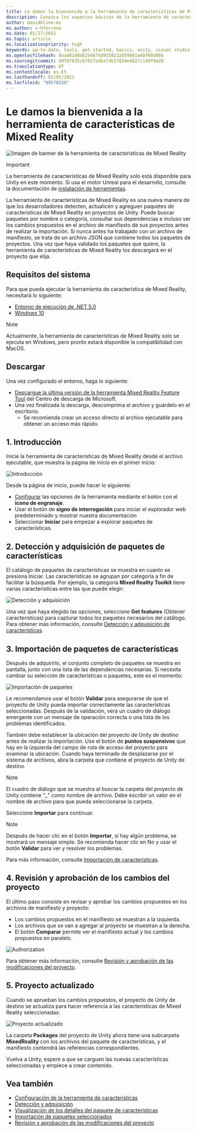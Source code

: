 ```yaml
---
title: Le damos la bienvenida a la herramienta de características de Mixed Reality
description: Conozca los aspectos básicos de la herramienta de características de MR para el desarrollo de HoloLens y VR.
author: davidkline-ms
ms.author: v-hferrone
ms.date: 01/27/2021
ms.topic: article
ms.localizationpriority: high
keywords: up-to-date, tools, get started, basics, unity, visual studio, toolkit, mixed reality headset, windows mixed reality headset, virtual reality headset, installation, Windows, HoloLens, emulator, unreal, openxr
ms.openlocfilehash: 0aad81ddd625467dd9159232d590b1a4bf68d06b
ms.sourcegitcommit: d9f87635c87627adba7db37834e4627c149f9a28
ms.translationtype: HT
ms.contentlocale: es-ES
ms.lasthandoff: 02/05/2021
ms.locfileid: "99570258"
---
```

# <a name="welcome-to-the-mixed-reality-feature-tool"></a>Le damos la bienvenida a la herramienta de características de Mixed Reality

![Imagen de banner de la herramienta de características de Mixed Reality](images/feature-tool-banner.png)

> [!IMPORTANT]
> La herramienta de características de Mixed Reality solo está disponible para Unity en este momento. Si usa el motor Unreal para el desarrollo, consulte la documentación de [instalación de herramientas](../install-the-tools.md).

La herramienta de características de Mixed Reality es una nueva manera de que los desarrolladores detecten, actualicen y agreguen paquetes de características de Mixed Reality en proyectos de Unity. Puede buscar paquetes por nombre o categoría, consultar sus dependencias e incluso ver los cambios propuestos en el archivo de manifiesto de sus proyectos antes de realizar la importación. Si nunca antes ha trabajado con un archivo de manifiesto, se trata de un archivo JSON que contiene todos los paquetes de proyectos. Una vez que haya validado los paquetes que quiere, la herramienta de características de Mixed Reality los descargará en el proyecto que elija.

## <a name="system-requirements"></a>Requisitos del sistema

Para que pueda ejecutar la herramienta de característica de Mixed Reality, necesitará lo siguiente:

* [Entorno de ejecución de .NET 5.0](https://dotnet.microsoft.com/download/dotnet/5.0)
* [Windows 10](https://www.microsoft.com/software-download/windows10ISO)

> [!NOTE]
> Actualmente, la herramienta de características de Mixed Reality solo se ejecuta en Windows, pero pronto estará disponible la compatibilidad con MacOS.

## <a name="download"></a>Descargar 

Una vez configurado el entorno, haga lo siguiente:

* [Descargue la última versión de la herramienta Mixed Reality Feature Tool](https://aka.ms/MRFeatureTool) del Centro de descarga de Microsoft.
* Una vez finalizada la descarga, descomprima el archivo y guárdelo en el escritorio.
    * Se recomienda crear un acceso directo al archivo ejecutable para obtener un acceso más rápido.

## <a name="1-getting-started"></a>1. Introducción

Inicie la herramienta de características de Mixed Reality desde el archivo ejecutable, que muestra la página de inicio en el primer inicio:

![Introducción](images/FeatureToolStart.png)

Desde la página de inicio, puede hacer lo siguiente:

* [Configurar](configuring-feature-tool.md) las opciones de la herramienta mediante el botón con el **icono de engranaje**.
* Usar el botón de **signo de interrogación** para iniciar el explorador web predeterminado y mostrar nuestra documentación
* Seleccionar **Iniciar** para empezar a explorar paquetes de características.

## <a name="2-discovering-and-acquiring-feature-packages"></a>2. Detección y adquisición de paquetes de características

El catálogo de paquetes de características se muestra en cuanto se presiona Iniciar. Las características se agrupan por categoría a fin de facilitar la búsqueda. Por ejemplo, la categoría **Mixed Reality Toolkit** tiene varias características entre las que puede elegir:

![Detección y adquisición](images/FeatureToolDiscovery.png)

Una vez que haya elegido las opciones, seleccione **Get features** (Obtener características) para capturar todos los paquetes necesarios del catálogo. Para obtener más información, consulte [Detección y adquisición de características](discovering-features.md).

## <a name="3-importing-feature-packages"></a>3. Importación de paquetes de características

Después de adquirirlo, el conjunto completo de paquetes se muestra en pantalla, junto con una lista de las dependencias necesarias. Si necesita cambiar su selección de características o paquetes, este es el momento:

![Importación de paquetes](images/FeatureToolImport.png)

Le recomendamos usar el botón **Validar** para asegurarse de que el proyecto de Unity pueda importar correctamente las características seleccionadas. Después de la validación, verá un cuadro de diálogo emergente con un mensaje de operación correcta o una lista de los problemas identificados.

También debe establecer la ubicación del proyecto de Unity de destino antes de realizar la importación. Use el botón de **puntos suspensivos** que hay en la izquierda del campo de ruta de acceso del proyecto para examinar la ubicación. Cuando haya terminado de desplazarse por el sistema de archivos, abra la carpeta que contiene el proyecto de Unity de destino.

> [!NOTE]
> El cuadro de diálogo que se muestra al buscar la carpeta del proyecto de Unity contiene "_" como nombre de archivo. Debe escribir un valor en el nombre de archivo para que pueda seleccionarse la carpeta.

Seleccione **Importar** para continuar.

> [!NOTE]
> Después de hacer clic en el botón **Importar**, si hay algún problema, se mostrará un mensaje simple. Se recomienda hacer clic en No y usar el botón **Validar** para ver y resolver los problemas.

Para más información, consulte [Importación de características](importing-features.md).

## <a name="4-reviewing-and-approving-project-changes"></a>4. Revisión y aprobación de los cambios del proyecto

El último paso consiste en revisar y aprobar los cambios propuestos en los archivos de manifiesto y proyecto:

* Los cambios propuestos en el manifiesto se muestran a la izquierda.
* Los archivos que se van a agregar al proyecto se muestran a la derecha.
* El botón **Comparar** permite ver el manifiesto actual y los cambios propuestos en paralelo.

![Authorization](images/FeatureToolApprovalRequest.png)

Para obtener más información, consulte [Revisión y aprobación de las modificaciones del proyecto](reviewing-changes.md).

## <a name="5-project-updated"></a>5. Proyecto actualizado

Cuando se aprueban los cambios propuestos, el proyecto de Unity de destino se actualiza para hacer referencia a las características de Mixed Reality seleccionadas:

![Proyecto actualizado](images/FeatureToolProjectUpdated.png)

La carpeta **Packages** del proyecto de Unity ahora tiene una subcarpeta **MixedReality** con los archivos del paquete de características, y el manifiesto contendrá las referencias correspondientes.

Vuelva a Unity, espere a que se carguen las nuevas características seleccionadas y empiece a crear contenido.

## <a name="see-also"></a>Vea también

- [Configuración de la herramienta de características](configuring-feature-tool.md)
- [Detección y adquisición](discovering-features.md)
- [Visualización de los detalles del paquete de características](viewing-package-details.md)
- [Importación de paquetes seleccionados](importing-features.md)
- [Revisión y aprobación de las modificaciones del proyecto](reviewing-changes.md)

